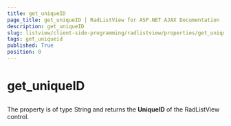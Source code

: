 ```yaml
---
title: get_uniqueID
page_title: get_uniqueID | RadListView for ASP.NET AJAX Documentation
description: get_uniqueID
slug: listview/client-side-programming/radlistview/properties/get_uniqueid
tags: get_uniqueid
published: True
position: 0
---
```


# get_uniqueID



## 

The property is of type String and returns the **UniqueID** of the RadListView control.
